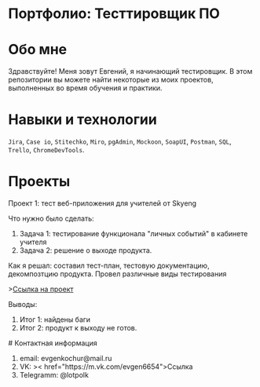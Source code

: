 # Портфолио: Тесттировщик ПО

# Обо мне
Здравствуйте! Меня зовут Евгений, я начинающий тестировщик.
В этом репозитории вы можете найти некоторые из моих проектов, выполненных во время обучения и практики.

# Навыки и технологии
``Jira``, ``Case io``, ``Stitechko``, ``Miro``, ``pgAdmin``, ``Mockoon``,
``SoapUI``, ``Postman``, ``SQL``, ``Trello``, ``ChromeDevTools``.

# Проекты
<p>Проект 1: тест веб-приложения для учителей от Skyeng</p>
<p>Что нужно было сделать:</p>
<ol>
  <li> Задача 1: тестирование функционала "личных событий" в кабинете учителя</li>
  <li> Задача 2: решение о выходе продукта.</li>
  </ol>
<p>Как я решал: составил тест-план, тестовую документацию, декомпозтцию продукта. Провел различные виды тестирования<p>
  ><a href="https://github.com/Evgeny-Kochurov/QA/blob/main/%D0%9F%D1%80%D0%BE%D0%B5%D0%BA%D1%82%201/_637b76d3a593cb822e93b7e3-%D0%9A%D1%83%D1%80%D1%81%D0%BE%D0%B2%D0%B0%D1%8F%201%20%D0%B8%202-070623-155547.pdf">Ссылка на проект</a>
<p>Выводы:</p>
<ol>
  <li>Итог 1: найдены баги</li>
  <li>Итог 2: продукт к выходу не готов.</li>
  </ol>
# Контактная информация
<ol> 
  <li> email: evgenkochur@mail.ru </li>
  <li> VK: >< href="https://m.vk.com/evgen6654">Ссылка</li>
  <li> Telegramm: @lotpolk</li>
  </ol>
